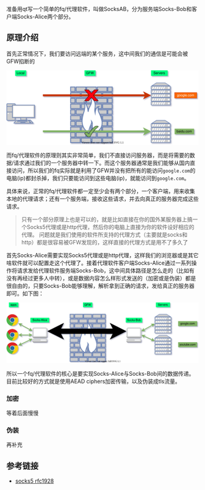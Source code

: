 准备用qt写一个简单的fq/代理软件，叫做SocksAB，分为服务端Socks-Bob和客户端Socks-Alice两个部分。

<!--more-->

## 原理介绍

首先正常情况下，我们要访问远端的某个服务，这中间我们的通信是可能会被GFW掐断的

![without proxy](/images/posts/SocksAB%20DevLog/0/without-proxy.svg)

而fq/代理软件的原理则其实非常简单，我们不直接访问服务器，而是将需要的数据/请求通过我们的一个服务器中转一下。而这个服务器通常是我们能够从国内直接访问，所以我们的fq实际就是利用了GFW并没有把所有的能访问`google.com`的电脑(ip)都封杀掉，我们只要能访问到这些电脑(ip)，就能访问到`google.com`。

具体来说，正常的fq/代理软件都一定至少会有两个部分，一个客户端，用来收集本地的代理请求；还有一个服务端，接收这些请求，并去向真正的服务器完成这些请求。

> 只有一个部分原理上也是可以的，就是比如直接在你的国外某服务器上搞一个Socks5代理或是http代理，然后你的电脑上直接为你的软件设好相应的代理。
> 问题就是我们使用的软件所支持的代理方式（主要就是socks和http）都是很容易被GFW发现的，这样直接的代理方式是用不了多久了

首先Socks-Alice需要实现Socks5代理或是http代理，这样我们的浏览器或是其它啥软件就可以配置走这个代理了。接着代理软件客户端Socks-Alice通过一系列操作将请求发给代理软件服务端Socks-Bob，这中间具体路径是怎么走的（比如有没有再经过更多人中转），或是数据内容怎么样形式发送的（加密或是伪装）都是很自由的，只要Socks-Bob能够理解，解析拿到正确的请求，发给真正的服务器即可。如下图：

![SocksAB](/images/posts/SocksAB%20DevLog/0/SocksAB.svg)

所以一个fq/代理软件的核心是要实现Socks-Alice与Socks-Bob间的数据传递。目前比较好的方式就是使用AEAD ciphers加密传输，以及伪装成tls流量。

### 加密

等着后面慢慢

### 伪装

再补充

## 参考链接

* [socks5 rfc1928](https://tools.ietf.org/html/rfc1928)
